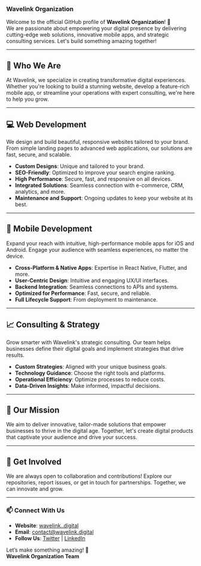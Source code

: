 ### Wavelink Organization

Welcome to the official GitHub profile of **Wavelink Organization**! 🚀  
We are passionate about empowering your digital presence by delivering cutting-edge web solutions, innovative mobile apps, and strategic consulting services. Let's build something amazing together!

---

## 🌟 Who We Are
At Wavelink, we specialize in creating transformative digital experiences. Whether you're looking to build a stunning website, develop a feature-rich mobile app, or streamline your operations with expert consulting, we're here to help you grow.

---

## 💻 Web Development
We design and build beautiful, responsive websites tailored to your brand. From simple landing pages to advanced web applications, our solutions are fast, secure, and scalable.

- **Custom Designs**: Unique and tailored to your brand.
- **SEO-Friendly**: Optimized to improve your search engine ranking.
- **High Performance**: Secure, fast, and responsive on all devices.
- **Integrated Solutions**: Seamless connection with e-commerce, CRM, analytics, and more.
- **Maintenance and Support**: Ongoing updates to keep your website at its best.

---

## 📱 Mobile Development
Expand your reach with intuitive, high-performance mobile apps for iOS and Android. Engage your audience with seamless experiences, no matter the device.

- **Cross-Platform & Native Apps**: Expertise in React Native, Flutter, and more.
- **User-Centric Design**: Intuitive and engaging UX/UI interfaces.
- **Backend Integration**: Seamless connections to APIs and systems.
- **Optimized for Performance**: Fast, secure, and reliable.
- **Full Lifecycle Support**: From deployment to maintenance.

---

## 📈 Consulting & Strategy
Grow smarter with Wavelink's strategic consulting. Our team helps businesses define their digital goals and implement strategies that drive results.

- **Custom Strategies**: Aligned with your unique business goals.
- **Technology Guidance**: Choose the right tools and platforms.
- **Operational Efficiency**: Optimize processes to reduce costs.
- **Data-Driven Insights**: Make informed, impactful decisions.

---

## 📌 Our Mission
We aim to deliver innovative, tailor-made solutions that empower businesses to thrive in the digital age. Together, let's create digital products that captivate your audience and drive your success.

---

## 🤝 Get Involved
We are always open to collaboration and contributions! Explore our repositories, report issues, or get in touch for partnerships. Together, we can innovate and grow.

---

### 📫 Connect With Us
- **Website**: [wavelink..digital](https://wavelink.digital)  
- **Email**: contact@wavelink.digital  
- **Follow Us**: [Twitter](https://x.com/WavelinkDev) | [LinkedIn](https://www.linkedin.com/company/wavelink-digital-solutions)

Let’s make something amazing! 🚀  
**Wavelink Organization Team**
